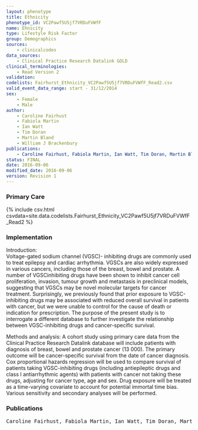 ```yaml
---
layout: phenotype
title: Ethnicity
phenotype_id: VC2Pawf5U5jf7VRDuFVWfF
name: Ehnicity
type: Lifestyle Risk Factor
group: Demographics
sources: 
    - clinicalcodes
data_sources:
    - Clinical Practice Research Datalink GOLD
clinical_terminologies:
    - Read Version 2
validation:
codelists: Fairhurst_Ethnicity_VC2Pawf5U5jf7VRDuFVWfF_Read2.csv
valid_event_data_range: start - 31/12/2014
sex:
    - Female
    - Male
author:
    - Caroline Fairhust
    - Fabiola Martin
    - Ian Watt
    - Tim Doran
    - Martin Bland
    - William J Brackenbury    
publications:
    - Caroline Fairhust, Fabiola Martin, Ian Watt, Tim Doran, Martin Bland, William J Brackenbury, Sodium channel-inhibiting drugs and cancer survival: protocol for a cohort study using the CPRD primary care database. BMJ Open, 6(e0111661),  2016.
status: FINAL
date: 2016-09-06
modified_date: 2016-09-06
version: Revision 1
---
```


### Primary Care

{% include csv.html csvdata=site.data.codelists.Fairhurst_Ethnicity_VC2Pawf5U5jf7VRDuFVWfF_Read2 %}

### Implementation

Introduction:  
Voltage-gated sodium channel (VGSC)- inhibiting drugs are commonly used to treat epilepsy and cardiac arrhythmia. VGSCs are also widely expressed in various cancers, including those of the breast, bowel and prostate. A number of VGSCinhibiting drugs have been shown to inhibit cancer cell proliferation, invasion, tumour growth and metastasis in preclinical models, suggesting that VGSCs may be novel molecular targets for cancer treatment. Surprisingly, we previously found that prior exposure to VGSC-inhibiting drugs may be associated with reduced overall survival in patients with cancer, but we were unable to control for the cause of death or indication for prescription. The purpose of the present study is to interrogate a different database to further investigate the relationship between VGSC-inhibiting drugs and cancer-specific survival. 

Methods and analysis: 
A cohort study using primary care data from the Clinical Practice Research Datalink database will include patients with diagnosis of breast, bowel and prostate cancer (13 000). The primary outcome will be cancer-specific survival from the date of cancer diagnosis. Cox proportional hazards regression will be used to compare survival of patients taking VGSC-inhibiting drugs (including antiepileptic drugs and class I antiarrhythmic agents) with patients with cancer not taking these drugs, adjusting for cancer type, age and sex. Drug exposure will be treated as a time-varying covariate to account for potential immortal time bias. Various sensitivity and secondary analyses will be performed.

### Publications

<pre>
Caroline Fairhust, Fabiola Martin, Ian Watt, Tim Doran, Martin Bland, William J Brackenbury, Sodium channel-inhibiting drugs and cancer survival: protocol for a cohort study using the CPRD primary care database. BMJ Open, 6(e0111661),  2016.
</pre>
